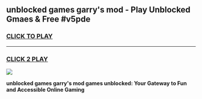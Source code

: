 
## unblocked games garry's mod - Play Unblocked Gmaes & Free #v5pde
<h3>
<a href="https://news.freeplayer.one?title=unblocked_games_garry's_mod&ref=24F">CLICK TO PLAY</a></h3>
<hr>

<h3>
<a href="https://news.freeplayer.one?title=unblocked_games_garry's_mod&ref=24F">CLICK 2 PLAY</a>
  
</h3>

<a href="https://news.freeplayer.one?title=unblocked_games_garry's_mod&ref=24F/"><img src="https://clearcache.store/games.png"></a>


**unblocked games garry's mod games unblocked: Your Gateway to Fun and Accessible Online Gaming**
